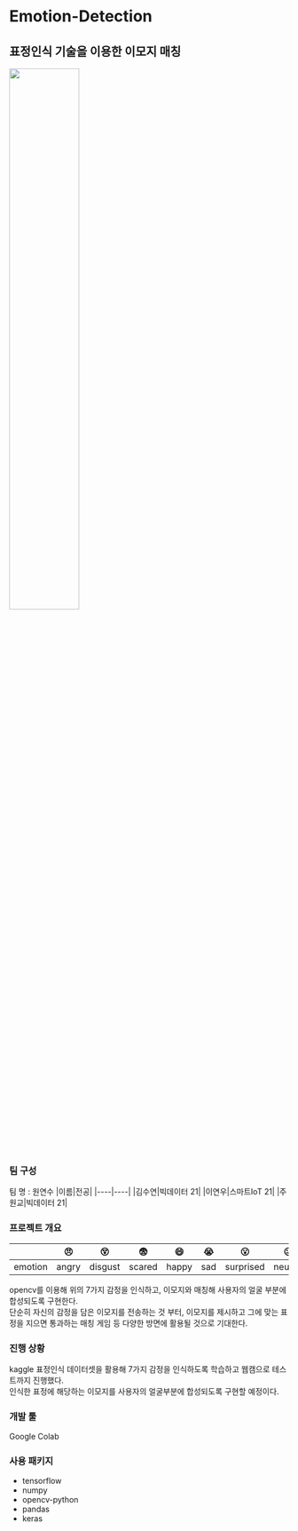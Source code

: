# Emotion-Detection
## 표정인식 기술을 이용한 이모지 매칭  
<img width="50%" src="https://user-images.githubusercontent.com/100747267/202380578-d866a180-488a-4f76-ad5b-6eea8fce4faf.jpg"/>

### 팀 구성  
팀 명 : 원연수
|이름|전공|
|----|----|
|김수연|빅데이터 21|
|이연우|스마트IoT 21|
|주원교|빅데이터 21|


### 프로젝트 개요   
| |:angry:|:dizzy_face:|:fearful:|:smile:|:sob:|:open_mouth:|:neutral_face:|  
|----|----|----|----|----|----|----|----|  
|emotion|angry|disgust|scared|happy|sad|surprised|neutral|  

opencv를 이용해 위의 7가지 감정을 인식하고, 이모지와 매칭해 사용자의 얼굴 부분에 합성되도록 구현한다.     
단순히 자신의 감정을 담은 이모지를 전송하는 것 부터, 이모지를 제시하고 그에 맞는 표정을 지으면 통과하는 매칭 게임 등 다양한 방면에 활용될 것으로 기대한다.


### 진행 상황  
kaggle 표정인식 데이터셋을 활용해 7가지 감정을 인식하도록 학습하고 웹캠으로 테스트까지 진행했다.  
인식한 표정에 해당하는 이모지를 사용자의 얼굴부분에 합성되도록 구현할 예정이다.


### 개발 툴  
Google Colab  


### 사용 패키지  
* tensorflow
* numpy
* opencv-python
* pandas
* keras



